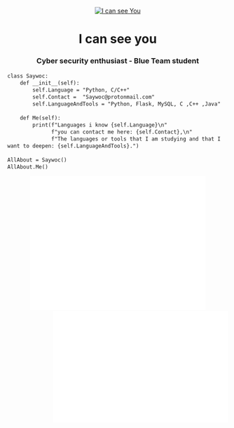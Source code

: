 <p align="center"> 
<a href= "https://archive.org/details/pocorgtfo"><img src="I_can_see_you.gif" alt="I can see You" style="width:350px;height:220px; "></a>
<h1 align="center">I can see you</h1>
<h3 align="center">Cyber security enthusiast - Blue Team student</h3>
</p>

```Py
class Saywoc:
    def __init__(self):
        self.Language = "Python, C/C++"
        self.Contact =  "Saywoc@protonmail.com"
        self.LanguageAndTools = "Python, Flask, MySQL, C ,C++ ,Java"
	
    def Me(self):
        print(f"Languages i know {self.Language}\n"
              f"you can contact me here: {self.Contact},\n"
              f"The languages or tools that I am studying and that I want to deepen: {self.LanguageAndTools}.")
	      
AllAbout = Saywoc()
AllAbout.Me()
```
<p align="center">
<a target="_blank" rel="noopener noreferrer" href="/github-metrics.svg">
	<img src="github-metrics.svg" style="width: 400px; max-width: 100%;">
	<img src="/metrics.plugin.isocalendar.svg" style="width: 400px; max-width: 100%;" align="right">
	<img src="/metrics.plugin.languages.details.svg" style="width: 400px; max-width: 100%;" align="right">
	</a>
</p>
